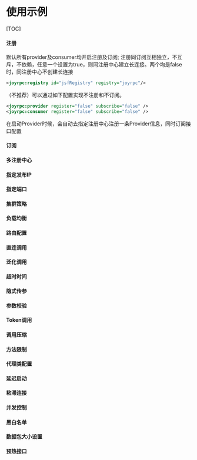 使用示例
===
[TOC]


#### 注册

默认所有provider及consumer均开启注册及订阅; 
注册同订阅互相独立，不互斥，不依赖，任意一个设置为true，则同注册中心建立长连接。两个均是false时，同注册中心不创建长连接
````xml
<joyrpc:registry id="jsfRegistry" registry="joyrpc"/>
````
（不推荐）可以通过如下配置实现不注册和不订阅。
````xml
<joyrpc:provider register="false" subscribe="false" />
<joyrpc:consumer register="false" subscribe="false" />
````
在启动Provider时候，会自动去指定注册中心注册一条Provider信息，同时订阅接口配置
#### 订阅
#### 多注册中心
#### 指定发布IP
#### 指定端口
#### 集群策略
#### 负载均衡
#### 路由配置
#### 直连调用
#### 泛化调用
#### 超时时间
#### 隐式传参
#### 参数校验
#### Token调用
#### 调用压缩
#### 方法限制
#### 代理类配置
#### 延迟启动
#### 粘滞连接
#### 并发控制
#### 黑白名单
#### 数据包大小设置
#### 预热接口